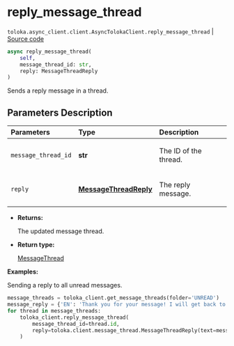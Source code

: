 # reply_message_thread
`toloka.async_client.client.AsyncTolokaClient.reply_message_thread` | [Source code](https://github.com/Toloka/toloka-kit/blob/v1.2.0/src/async_client/client.py#L0)

```python
async reply_message_thread(
    self,
    message_thread_id: str,
    reply: MessageThreadReply
)
```

Sends a reply message in a thread.

## Parameters Description

| Parameters | Type | Description |
| :----------| :----| :-----------|
`message_thread_id`|**str**|<p>The ID of the thread.</p>
`reply`|**[MessageThreadReply](toloka.client.message_thread.MessageThreadReply.md)**|<p>The reply message.</p>

* **Returns:**

  The updated message thread.

* **Return type:**

  [MessageThread](toloka.client.message_thread.MessageThread.md)

**Examples:**

Sending a reply to all unread messages.

```python
message_threads = toloka_client.get_message_threads(folder='UNREAD')
message_reply = {'EN': 'Thank you for your message! I will get back to you soon.'}
for thread in message_threads:
    toloka_client.reply_message_thread(
        message_thread_id=thread.id,
        reply=toloka.client.message_thread.MessageThreadReply(text=message_reply)
    )
```
